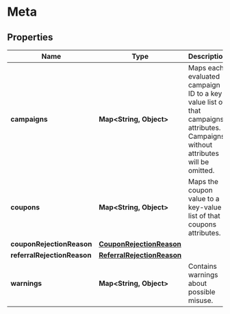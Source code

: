 

# Meta

## Properties

Name | Type | Description | Notes
------------ | ------------- | ------------- | -------------
**campaigns** | **Map&lt;String, Object&gt;** | Maps each evaluated campaign ID to a key-value list of that campaigns attributes. Campaigns without attributes will be omitted. |  [optional]
**coupons** | **Map&lt;String, Object&gt;** | Maps the coupon value to a key-value list of that coupons attributes. |  [optional]
**couponRejectionReason** | [**CouponRejectionReason**](CouponRejectionReason.md) |  |  [optional]
**referralRejectionReason** | [**ReferralRejectionReason**](ReferralRejectionReason.md) |  |  [optional]
**warnings** | **Map&lt;String, Object&gt;** | Contains warnings about possible misuse. |  [optional]



